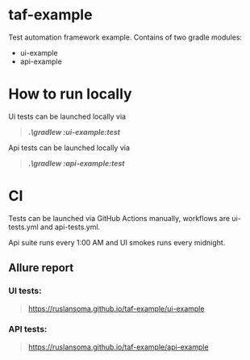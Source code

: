 # taf-example
Test automation framework example.
Contains of two gradle modules:
* ui-example
* api-example

# How to run locally
Ui tests can be launched locally via 
> ***.\gradlew :ui-example:test***

Api tests can be launched locally via 
> ***.\gradlew :api-example:test***

# CI
Tests can be launched via GitHub Actions manually, workflows are ui-tests.yml and api-tests.yml.

Api suite runs every 1:00 AM and UI smokes runs every midnight.

## Allure report
### UI tests: 
> https://ruslansoma.github.io/taf-example/ui-example 
### API tests:
> https://ruslansoma.github.io/taf-example/api-example 

